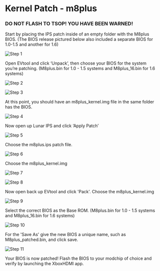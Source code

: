 # Kernel Patch - m8plus

### DO NOT FLASH TO TSOP! YOU HAVE BEEN WARNED!

Start by placing the IPS patch inside of an empty folder with the M8plus BIOS. (The BIOS release pictured below also included a separate BIOS for 1.0-1.5 and another for 1.6)

![Step 1](https://github.com/MakeMHz/xbox-hdmi/raw/master/manual/images/patch/m8plus_patch_1.png)

Open EVtool and click ‘Unpack’, then choose your BIOS for the system you’re patching. (M8plus.bin for 1.0 - 1.5 systems and M8plus_16.bin for 1.6 systems)

![Step 2](https://github.com/MakeMHz/xbox-hdmi/raw/master/manual/images/patch/m8plus_patch_2.png)

![Step 3](https://github.com/MakeMHz/xbox-hdmi/raw/master/manual/images/patch/m8plus_patch_3.png)

At this point, you should have an m8plus_kernel.img file in the same folder has the BIOS.

![Step 4](https://github.com/MakeMHz/xbox-hdmi/raw/master/manual/images/patch/m8plus_patch_4.png)

Now open up Lunar IPS and click ‘Apply Patch’

![Step 5](https://github.com/MakeMHz/xbox-hdmi/raw/master/manual/images/patch/m8plus_patch_5.png)

Choose the m8plus.ips patch file. 

![Step 6](https://github.com/MakeMHz/xbox-hdmi/raw/master/manual/images/patch/m8plus_patch_6.png)

Choose the m8plus_kernel.img

![Step 7](https://github.com/MakeMHz/xbox-hdmi/raw/master/manual/images/patch/m8plus_patch_7.png)

![Step 8](https://github.com/MakeMHz/xbox-hdmi/raw/master/manual/images/patch/m8plus_patch_8.png)

Now open back up EVtool and click 'Pack'. Choose the m8plus_kernel.img

![Step 9](https://github.com/MakeMHz/xbox-hdmi/raw/master/manual/images/patch/m8plus_patch_9.png)

Select the correct BIOS as the Base ROM. (M8plus.bin for 1.0 - 1.5 systems and M8plus_16.bin for 1.6 systems)

![Step 10](https://github.com/MakeMHz/xbox-hdmi/raw/master/manual/images/patch/m8plus_patch_10.png)

For the 'Save As' give the new BIOS a unique name, such as M8plus_patched.bin, and click save.

![Step 11](https://github.com/MakeMHz/xbox-hdmi/raw/master/manual/images/patch/m8plus_patch_11.png)

Your BIOS is now patched! Flash the BIOS to your modchip of choice and verify by launching the XboxHDMI app.
